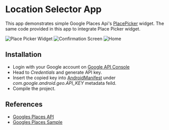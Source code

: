 # Location Selector App
This app demonstrates simple Google Places Api's [PlacePicker](https://developers.google.com/places/android-api/placepicker) widget. The same code provided in this app to integrate Place Picker widget.

![Place Picker Widget](http://i.imgur.com/zhUDtvGm.png)
![Confirmation Screen](http://i.imgur.com/6LtY04tm.png)
![Home](http://i.imgur.com/3sEgzPLm.png)

## Installation

- Login with your Google account on [Google API Console](https://console.developers.google.com/apis/library)
- Head to *Credentials* and generate API key.
- Insert the copied key into [AndroidManifest](/app/src/main/AndroidManifest.xml) under *com.google.android.geo.API_KEY* metadata feild.
- Compile the project.

## References

- [Googles Places API](https://developers.google.com/places/)
- [Googles Places Sample](https://github.com/googlesamples/android-play-places/tree/master/PlacePicker)

